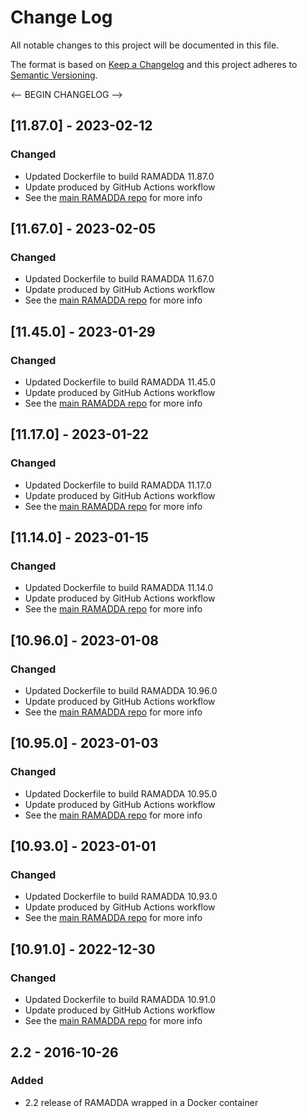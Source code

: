 # Change Log
All notable changes to this project will be documented in this file.

The format is based on [Keep a Changelog](http://keepachangelog.com/)
and this project adheres to [Semantic Versioning](http://semver.org/).

<-- BEGIN CHANGELOG -->
## [11.87.0] - 2023-02-12

### Changed

- Updated Dockerfile to build RAMADDA 11.87.0
- Update produced by GitHub Actions workflow
- See the [main RAMADDA repo](https://github.com/geodesystems/ramadda) for more info

## [11.67.0] - 2023-02-05

### Changed

- Updated Dockerfile to build RAMADDA 11.67.0
- Update produced by GitHub Actions workflow
- See the [main RAMADDA repo](https://github.com/geodesystems/ramadda) for more info

## [11.45.0] - 2023-01-29

### Changed

- Updated Dockerfile to build RAMADDA 11.45.0
- Update produced by GitHub Actions workflow
- See the [main RAMADDA repo](https://github.com/geodesystems/ramadda) for more info

## [11.17.0] - 2023-01-22

### Changed

- Updated Dockerfile to build RAMADDA 11.17.0
- Update produced by GitHub Actions workflow
- See the [main RAMADDA repo](https://github.com/geodesystems/ramadda) for more info

## [11.14.0] - 2023-01-15

### Changed

- Updated Dockerfile to build RAMADDA 11.14.0
- Update produced by GitHub Actions workflow
- See the [main RAMADDA repo](https://github.com/geodesystems/ramadda) for more info

## [10.96.0] - 2023-01-08

### Changed

- Updated Dockerfile to build RAMADDA 10.96.0
- Update produced by GitHub Actions workflow
- See the [main RAMADDA repo](https://github.com/geodesystems/ramadda) for more info

## [10.95.0] - 2023-01-03

### Changed

- Updated Dockerfile to build RAMADDA 10.95.0
- Update produced by GitHub Actions workflow
- See the [main RAMADDA repo](https://github.com/geodesystems/ramadda) for more info

## [10.93.0] - 2023-01-01

### Changed

- Updated Dockerfile to build RAMADDA 10.93.0
- Update produced by GitHub Actions workflow
- See the [main RAMADDA repo](https://github.com/geodesystems/ramadda) for more info

## [10.91.0] - 2022-12-30

### Changed

- Updated Dockerfile to build RAMADDA 10.91.0
- Update produced by GitHub Actions workflow
- See the [main RAMADDA repo](https://github.com/geodesystems/ramadda) for more info

## 2.2 - 2016-10-26
### Added
- 2.2 release of RAMADDA wrapped in a Docker container
